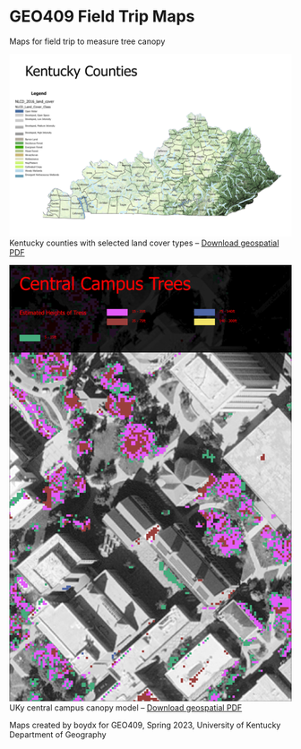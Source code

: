 # GEO409 Field Trip Maps
Maps for field trip to measure tree canopy

![Kentucky Counties](Layout1.jpg)   
Kentucky counties with selected land cover types – [Download geospatial PDF](kyCountiesLandcover.pdf)

![UKy Campus canopy model](trees_on_campusjpg.jpg)   
UKy central campus canopy model – [Download geospatial PDF](trees_on_campusjpg.pdf)



Maps created by boydx for GEO409, Spring 2023, University of Kentucky Department of Geography
